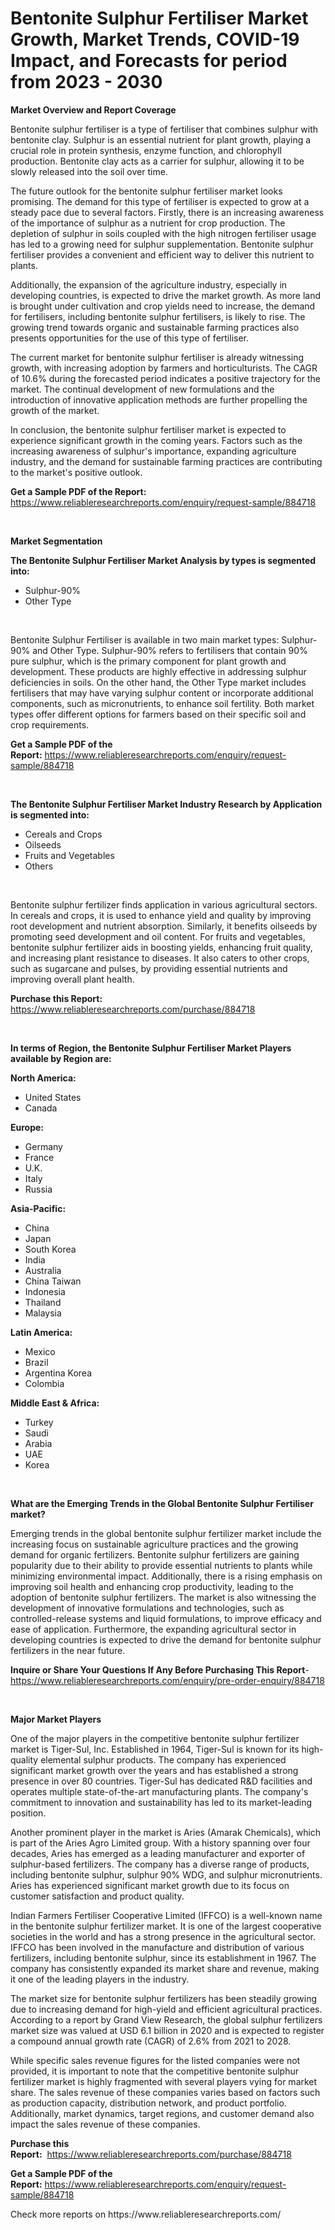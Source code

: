 <p><h1>Bentonite Sulphur Fertiliser Market Growth, Market Trends, COVID-19 Impact, and Forecasts for period from 2023 - 2030</h1></p><p><strong>Market Overview and Report Coverage</strong></p>
<p><p>Bentonite sulphur fertiliser is a type of fertiliser that combines sulphur with bentonite clay. Sulphur is an essential nutrient for plant growth, playing a crucial role in protein synthesis, enzyme function, and chlorophyll production. Bentonite clay acts as a carrier for sulphur, allowing it to be slowly released into the soil over time.</p><p>The future outlook for the bentonite sulphur fertiliser market looks promising. The demand for this type of fertiliser is expected to grow at a steady pace due to several factors. Firstly, there is an increasing awareness of the importance of sulphur as a nutrient for crop production. The depletion of sulphur in soils coupled with the high nitrogen fertiliser usage has led to a growing need for sulphur supplementation. Bentonite sulphur fertiliser provides a convenient and efficient way to deliver this nutrient to plants.</p><p>Additionally, the expansion of the agriculture industry, especially in developing countries, is expected to drive the market growth. As more land is brought under cultivation and crop yields need to increase, the demand for fertilisers, including bentonite sulphur fertilisers, is likely to rise. The growing trend towards organic and sustainable farming practices also presents opportunities for the use of this type of fertiliser.</p><p>The current market for bentonite sulphur fertiliser is already witnessing growth, with increasing adoption by farmers and horticulturists. The CAGR of 10.6% during the forecasted period indicates a positive trajectory for the market. The continual development of new formulations and the introduction of innovative application methods are further propelling the growth of the market.</p><p>In conclusion, the bentonite sulphur fertiliser market is expected to experience significant growth in the coming years. Factors such as the increasing awareness of sulphur's importance, expanding agriculture industry, and the demand for sustainable farming practices are contributing to the market's positive outlook.</p></p>
<p><strong>Get a Sample PDF of the Report:</strong> <a href="https://www.reliableresearchreports.com/enquiry/request-sample/884718">https://www.reliableresearchreports.com/enquiry/request-sample/884718</a></p>
<p>&nbsp;</p>
<p><strong>Market Segmentation</strong></p>
<p><strong>The Bentonite Sulphur Fertiliser Market Analysis by types is segmented into:</strong></p>
<p><ul><li>Sulphur-90%</li><li>Other Type</li></ul></p>
<p>&nbsp;</p>
<p><p>Bentonite Sulphur Fertiliser is available in two main market types: Sulphur-90% and Other Type. Sulphur-90% refers to fertilisers that contain 90% pure sulphur, which is the primary component for plant growth and development. These products are highly effective in addressing sulphur deficiencies in soils. On the other hand, the Other Type market includes fertilisers that may have varying sulphur content or incorporate additional components, such as micronutrients, to enhance soil fertility. Both market types offer different options for farmers based on their specific soil and crop requirements.</p></p>
<p><strong>Get a Sample PDF of the Report:</strong>&nbsp;<a href="https://www.reliableresearchreports.com/enquiry/request-sample/884718">https://www.reliableresearchreports.com/enquiry/request-sample/884718</a></p>
<p>&nbsp;</p>
<p><strong>The Bentonite Sulphur Fertiliser Market Industry Research by Application is segmented into:</strong></p>
<p><ul><li>Cereals and Crops</li><li>Oilseeds</li><li>Fruits and Vegetables</li><li>Others</li></ul></p>
<p>&nbsp;</p>
<p><p>Bentonite sulphur fertilizer finds application in various agricultural sectors. In cereals and crops, it is used to enhance yield and quality by improving root development and nutrient absorption. Similarly, it benefits oilseeds by promoting seed development and oil content. For fruits and vegetables, bentonite sulphur fertilizer aids in boosting yields, enhancing fruit quality, and increasing plant resistance to diseases. It also caters to other crops, such as sugarcane and pulses, by providing essential nutrients and improving overall plant health.</p></p>
<p><strong>Purchase this Report:</strong>&nbsp; <a href="https://www.reliableresearchreports.com/purchase/884718">https://www.reliableresearchreports.com/purchase/884718</a></p>
<p>&nbsp;</p>
<p><strong>In terms of Region, the Bentonite Sulphur Fertiliser Market Players available by Region are:</strong></p>
<p>
    <p> <strong> North America: </strong>
        <ul>
            <li>United States</li>
            <li>Canada</li>
        </ul>
        </p> 
    <p> <strong> Europe: </strong>
        <ul>
            <li>Germany</li>
            <li>France</li>
            <li>U.K.</li>
            <li>Italy</li>
            <li>Russia</li>
        </ul>
        </p> 
    <p> <strong> Asia-Pacific: </strong>
        <ul>
            <li>China</li>
            <li>Japan</li>
            <li>South Korea</li>
            <li>India</li>
            <li>Australia</li>
            <li>China Taiwan</li>
            <li>Indonesia</li>
            <li>Thailand</li>
            <li>Malaysia</li>
        </ul>
        </p> 
    <p> <strong> Latin America: </strong>
        <ul>
            <li>Mexico</li>
            <li>Brazil</li>
            <li>Argentina Korea</li>
            <li>Colombia</li>
        </ul>
        </p> 
    <p> <strong> Middle East & Africa: </strong>
        <ul>
            <li>Turkey</li>
            <li>Saudi</li>
            <li>Arabia</li>
            <li>UAE</li>
            <li>Korea</li>
        </ul>
    </p>
    </p>
<p>&nbsp;</p>
<p><strong>What are the Emerging Trends in the Global Bentonite Sulphur Fertiliser market?</strong></p>
<p><p>Emerging trends in the global bentonite sulphur fertilizer market include the increasing focus on sustainable agriculture practices and the growing demand for organic fertilizers. Bentonite sulphur fertilizers are gaining popularity due to their ability to provide essential nutrients to plants while minimizing environmental impact. Additionally, there is a rising emphasis on improving soil health and enhancing crop productivity, leading to the adoption of bentonite sulphur fertilizers. The market is also witnessing the development of innovative formulations and technologies, such as controlled-release systems and liquid formulations, to improve efficacy and ease of application. Furthermore, the expanding agricultural sector in developing countries is expected to drive the demand for bentonite sulphur fertilizers in the near future.</p></p>
<p><strong>Inquire or Share Your Questions If Any Before Purchasing This Report</strong>- <a href="https://www.reliableresearchreports.com/enquiry/pre-order-enquiry/884718">https://www.reliableresearchreports.com/enquiry/pre-order-enquiry/884718</a></p>
<p>&nbsp;</p>
<p><strong>Major Market Players</strong></p>
<p><p>One of the major players in the competitive bentonite sulphur fertilizer market is Tiger-Sul, Inc. Established in 1964, Tiger-Sul is known for its high-quality elemental sulphur products. The company has experienced significant market growth over the years and has established a strong presence in over 80 countries. Tiger-Sul has dedicated R&D facilities and operates multiple state-of-the-art manufacturing plants. The company's commitment to innovation and sustainability has led to its market-leading position.</p><p>Another prominent player in the market is Aries (Amarak Chemicals), which is part of the Aries Agro Limited group. With a history spanning over four decades, Aries has emerged as a leading manufacturer and exporter of sulphur-based fertilizers. The company has a diverse range of products, including bentonite sulphur, sulphur 90% WDG, and sulphur micronutrients. Aries has experienced significant market growth due to its focus on customer satisfaction and product quality.</p><p>Indian Farmers Fertiliser Cooperative Limited (IFFCO) is a well-known name in the bentonite sulphur fertilizer market. It is one of the largest cooperative societies in the world and has a strong presence in the agricultural sector. IFFCO has been involved in the manufacture and distribution of various fertilizers, including bentonite sulphur, since its establishment in 1967. The company has consistently expanded its market share and revenue, making it one of the leading players in the industry.</p><p>The market size for bentonite sulphur fertilizers has been steadily growing due to increasing demand for high-yield and efficient agricultural practices. According to a report by Grand View Research, the global sulphur fertilizers market size was valued at USD 6.1 billion in 2020 and is expected to register a compound annual growth rate (CAGR) of 2.6% from 2021 to 2028.</p><p>While specific sales revenue figures for the listed companies were not provided, it is important to note that the competitive bentonite sulphur fertilizer market is highly fragmented with several players vying for market share. The sales revenue of these companies varies based on factors such as production capacity, distribution network, and product portfolio. Additionally, market dynamics, target regions, and customer demand also impact the sales revenue of these companies.</p></p>
<p><strong>Purchase this Report:</strong>&nbsp;&nbsp;<a href="https://www.reliableresearchreports.com/purchase/884718">https://www.reliableresearchreports.com/purchase/884718</a></p>
<p></p>
<p><strong>Get a Sample PDF of the Report:</strong>&nbsp;<a href="https://www.reliableresearchreports.com/enquiry/request-sample/884718">https://www.reliableresearchreports.com/enquiry/request-sample/884718</a></p>
<p>Check more reports on https://www.reliableresearchreports.com/</p>